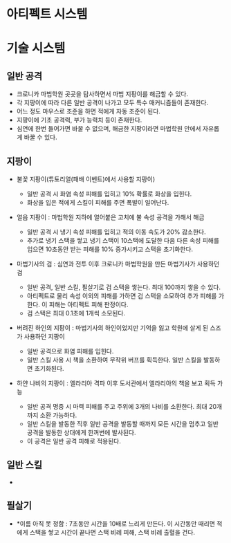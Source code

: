 
# 아티펙트 시스템

<!--
## 1성 아티펙트
- *속성 공격력 15% 상승 속성의 씨앗
- 검사 인형 : 10초마다 주기적으로 주변에 물리 피해를 입힌다.
- 낡은 수리검 : 일반 공격 시 주기적으로 쿠나이를 날려 추가 공격을 가한다.
- *고블린의 이빨 : 공격력 +10%
- *살아있는 얼음 조각 : 치명타 확률 +5%
- *늑대 가죽 망토 : 방어력 +10%
- *늑대 가죽 장갑 : 방어력 +5%, 공격력 +5%
- *늑대 가죽 장화 : 이동 속도 +10%, 점프 공격 피해 +10%

## 2성 아티펙트
- 속성 공격력 30% 상승 속성의 핵
- 광전사의 장갑 : 체력이 30% 이상이면 피해가 모든 피해량이 40% 증가하고 데미지를 가하면 현재 체력의 0.5%의 피해를 입는다.
- *화염의 돌 : 주기적으로 6초마다 일반 공격 시 화염 검기를 날리고 명중한 적은 방어력 4초동안 50% 감소시킨다.
- 수호자의 석궁 표식 : 주기적으로 주변의 적에게 석궁으로 저격을 날리고 공격력 200%의 피해를 입힌다.
- *번개의 돌 : 일반 공격 시 7초마다 주기적으로 적에게 유도되는 전기볼을 발사한다. 공격력의 100% 번개 피해를 입힌다.

## 3성 아티펙트
- 속성 공격력 45% 상승 속성의 별빛
- 불의 용사의 전승 : 실드가 부서지면 주변에 불 속성 유도탄을 3개 날린다.
- 태초의 불의 검 : 아티펙트 피해가 아닌 공격으로 치명타 시 불 속성 유도탄을 2개 날린다. (0.5초 내부 쿨 존재)
- 태초의 불의 갑옷 : 불 원소 피해량 20% 증가, 불 원소 공격을 가할 경우 준 데미지의 2%를 실드로 획득
- 달빛 조각 : 일반 스킬을 발동하면 3초동안 시간이 6배 느려진다. (내부쿨 5초)
- 플레어 폭발 : 일반 공격에 명중한 적에게 표식을 부여한다. 만약 표식이 부여된 적이 상태이상 피해를 입으면 그 적을 중심으로 폭발을 일으킨다. 그리고 10초동안 시간이 2배 느려진다.
- 별빛 단도 : 슬로우가 걸린 적을 일반 공격으로 공격하면 별똥별을 떨어트린다. 별똥별은 일반 스킬 피해 판정이다.
- 마법 순환 장치 : 일반 스킬을 명중하면 10초마다 40% 확률로 일반 스킬 쿨타임 초기화한다.
- 광란의 불꽃 : 데미지를 입힐 때마다 공격력이 1% 상승하여 50%까지 중첩된다. 지속시간은 5초이고 중첩되면 지속시간이 갱신된다.
- 사신의 낫 : 체력 비율이 10% 미만이고 출혈 상태이상에 걸린 적을 공격하면 33% 확률로 즉사시킨다.
- 피의 수확자 : 출혈 피해를 가하면 1스택씩 쌓이고 30스택에 도달하면 주변에 최대 체력 20%의 물 속성 피해를 가한다.


## 전설 아티펙트
- 태초의 불씨 : 자신에게 지속적으로 공격력의 1%에 해당하는 화상 피해를 입힌다. hp가 30% 이상일 때만 hp를 잃고 투사체 데미지가 100% 증가하는 버프를 얻는다.
- 복제된 용사의 검 : 적을 처치할 때마다 공격력이 1%씩 최대 100%까지 증가한다.
- 일식, 월식 : 시간의 변화를 흡수하여 흡수한 시간이 10초가 되면 그 시간을 소모하여 스킬을 사용하면 일식 상태, 필살기를 사용하면 월식 상태로 넘어간다. 일식 상태에서는 치명타 확률이 100% 상승한다. 월식 상태에서는 모든 공격이 출혈을 유발한다.
- 별의 눈동자 : 마지막 보스를 쓰러트리면 얻을 수 있다. 필살기 시전 시 자신 주변에 유성우를 내리게 하고, 3배의 슬로우 효과를 건다. 이것은 시간의 흡수로 인정되지 않는다.
- 빛나는 눈의 해골 : 23번까지 모든 공격을 무시한다. (자해 데미지는 포함되지 않는다.) 이후 24번째 공격을 받으면 9999999의 피해를 입고 사라진다. 와 샌즈
- 불타는 운석 파편 : 점프 공격 시 운석이 떨어진다. -->












































<!--내가 죽으면 범인은 20240131 김서호다-->





























# 기술 시스템

## 일반 공격
- 크로니카 마법학원 곳곳을 탐사하면서 마법 지팡이를 해금할 수 있다. 
- 각 지팡이에 따라 다른 일반 공격이 나가고 모두 특수 매커니즘들이 존재한다.
- 어느 정도 마우스로 조준을 하면 적에게 자동 조준이 된다.
- 지팡이에 기초 공격력, 부가 능력치 등이 존재한다. 
- 심연에 한번 들어가면 바꿀 수 없으며, 해금한 지팡이라면 마법학원 안에서 자유롭게 바꿀 수 있다. 

## 지팡이

- 불꽃 지팡이(튜토리얼(패배 이벤트)에서 사용할 지팡이)
  - 일반 공격 시 화염 속성 피해를 입히고 10% 확률로 화상을 입힌다. 
  - 화상을 입은 적에게 스킬이 피해를 주면 폭발이 일어난다. 

- 얼음 지팡이 : 마법학원 지하에 얼어붙은 고치에 불 속성 공격을 가해서 해금
  - 일반 공격 시 냉기 속성 피해를 입히고 적의 이동 속도가 20% 감소한다. 
  - 추가로 냉기 스택을 쌓고 냉기 스택이 10스택에 도달한 다음 다른 속성 피해를 입으면 10초동안 받는 피해를 10% 증가시키고 스택을 초기화한다. 

- 마법기사의 검 : 심연과 전투 이후 크로니카 마법학원을 만든 마법기사가 사용하던 검
  - 일반 공격, 일반 스킬, 필살기로 검 스택을 쌓는다. 최대 100까지 쌓을 수 있다. 
  - 아티펙트로 물리 속성 이외의 피해를 가하면 검 스택을 소모하여 추가 피해를 가한다. 이 피해는 아티펙트 피해 판정이다. 
  - 검 스택은 최대 0.1초에 1개씩 소모된다.

- 버려진 하인의 지팡이 : 마법기사의 하인이었지만 기억을 잃고 학원에 살게 된 스즈가 사용하던 지팡이
  - 일반 공격으로 화염 피해를 입힌다. 
  - 일반 스킬 사용 시 책을 소환하여 무작위 버프를 획득한다. 일반 스킬을 발동하면 초기화된다.

- 하얀 나비의 지팡이 : 엘라리아 격파 이후 도서관에서 엘라리아의 책을 보고 획득 가능
  - 일반 공격 명중 시 마력 피해를 주고 주위에 3개의 나비를 소환한다. 최대 20개까지 소환 가능하다. 
  - 일반 스킬을 발동한 직후 일반 공격을 발동할 때까지 모든 시간을 멈추고 일반 공격을 발동한 상대에게 한꺼번에 발사된다. 
  - 이 공격은 일반 공격 피해로 적용된다. 


## 일반 스킬
- 

## 필살기
- *이름 아직 못 정함 : 7초동안 시간을 10배로 느리게 만든다. 이 시간동안 때리면 적에게 스택을 쌓고 시간이 끝나면 스택 비례 피해, 스택 비례 출혈을 건다. 











































